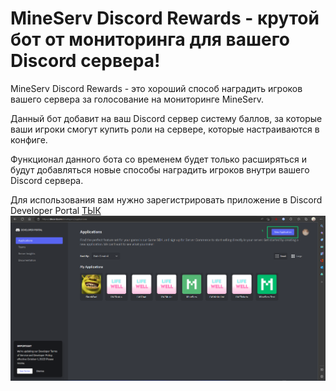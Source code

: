 # MineServ Discord Rewards - крутой бот от мониторинга для вашего Discord сервера!

MineServ Discord Rewards - это хороший способ наградить игроков вашего сервера за голосование на мониторинге MineServ.

Данный бот добавит на ваш Discord сервер систему баллов, за которые ваши игроки смогут купить роли на сервере, которые настраиваются в конфиге.

Функционал данного бота со временем будет только расширяться и будут добавляться новые способы наградить игроков внутри вашего Discord сервера.

Для использования вам нужно зарегистрировать приложение в Discord Developer Portal [ТЫК](https://discord.com/developers/applications)
<img src ="./assets/Screenshot_1.png">